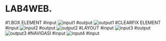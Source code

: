 # LAB4WEB.
#1.BOX ELEMENT
#input
![input1](https://user-images.githubusercontent.com/56245966/115412567-a079fd80-a21e-11eb-961a-4658e808feb9.png)
#output
![output1](https://user-images.githubusercontent.com/56245966/115412699-c2738000-a21e-11eb-893c-656a81ab82b8.png)
#CLEARFIX ELEMENT
#input
![input2](https://user-images.githubusercontent.com/56245966/115412858-ed5dd400-a21e-11eb-818f-638ef7c9c8f2.png)
#output
![output2](https://user-images.githubusercontent.com/56245966/115412940-fea6e080-a21e-11eb-97bc-a37c83f8546a.png)
#LAYOUT
#input
![input3](https://user-images.githubusercontent.com/56245966/115413140-25651700-a21f-11eb-9fd3-d607b5ce714d.png)
#output
![output3](https://user-images.githubusercontent.com/56245966/115413258-3b72d780-a21f-11eb-848d-1f6e248a1810.png)
#NAVIGASI
#input
![input4](https://user-images.githubusercontent.com/56245966/115413444-60674a80-a21f-11eb-8794-1f5915369bd9.png)
#input
